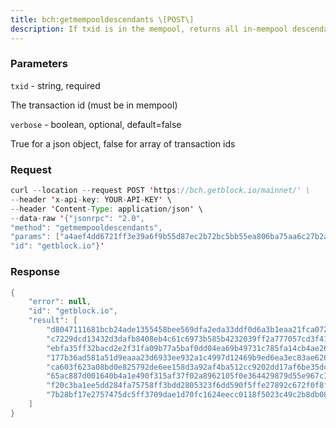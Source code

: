 ```yaml
---
title: bch:getmempooldescendants \[POST\]
description: If txid is in the mempool, returns all in-mempool descendants.
---
```


### Parameters


`txid` - string, required

The transaction id (must be in mempool)

`verbose` - boolean, optional, default=false

True for a json object, false for array of transaction ids

### Request

``` java
curl --location --request POST 'https://bch.getblock.io/mainnet/' \
--header 'x-api-key: YOUR-API-KEY' \
--header 'Content-Type: application/json' \
--data-raw '{"jsonrpc": "2.0",
"method": "getmempooldescendants",
"params": ["a4aef4dd6721ff3e39a6f9b55d87ec2b72bc5bb55ea806ba75aa6c27b2a335df", null],
"id": "getblock.io"}'
```

###  Response

``` java
{
    "error": null,
    "id": "getblock.io",
    "result": [
        "d8047111681bcb24ade1355458bee569dfa2eda33ddf0d6a3b1eaa21fca0729b",
        "c7229dcd13432d3dafb8408eb4c61c6973b585b4232039ff2a777057cd3f419f",
        "ebfa35ff32bacd2e2f31fa09b77a5baf0dd04ea69b49731c785fa14cb4ae26c6",
        "177b36ad581a51d9eaaa23d6933ee932a1c4997d12469b9ed6ea3ec83ae626c8",
        "ca603f623a08bd0e825792de6ee158d3a92af4ba512cc9202dd17af6be35dcd3",
        "65ac887d001640b4a1e490f315af37f02a8962105f0e364429879d55e967c1e2",
        "f20c3ba1ee5dd284fa75758ff3bdd2805323f6dd590f5ffe27892c672f0f8ff3",
        "7b28bf17e2757475dc5ff3709dae1d70fc1624eecc0118f5023c49c2b8db08f7"
    ]
}
```

